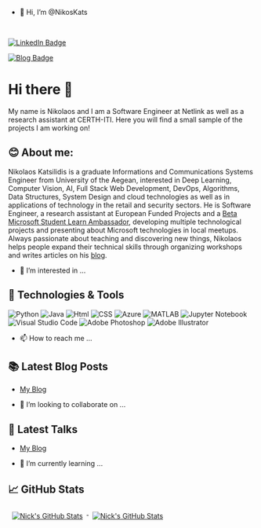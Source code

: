 - 👋 Hi, I’m @NikosKats

<!---
NikosKats/NikosKats is a ✨ special ✨ repository because its `README.md` (this file) appears on your GitHub profile.
You can click the Preview link to take a look at your changes.
--->
<p align="center">
  
</p>

<br>

[![LinkedIn Badge](https://img.shields.io/badge/LinkedIn-Profile-0077B5?style=flat&logo=linkedin&logoColor=white&color=0D76A8)](www.linkedin.com/in/nikolaos-katsilidis)

[![Blog Badge](https://img.shields.io/badge/Nikos%20Katsilidis-Blog-orange)](https://nikoskats.github.io/)

# Hi there 👋
My name is Nikolaos and I am a Software Engineer at Netlink as well as a research assistant at CERTH-ITI. Here you will find a small sample of the projects I am working on!



## 😊 About me:
Nikolaos Katsilidis is a graduate Informations and Communications Systems Engineer from University of the Aegean, interested in Deep Learning, Computer Vision, AI, Full Stack Web Development, DevOps, Algorithms, Data Structures, System Design and cloud technologies as well as in applications of technology in the retail and security sectors. He is Software Engineer, a research assistant at European Funded Projects and a [Beta Microsoft Student Learn Ambassador](https://studentambassadors.microsoft.com/en-US/profile/40727), developing multiple technological projects and presenting about Microsoft technologies in local meetups. Always passionate about teaching and discovering new things, Nikolaos helps people expand their technical skills through organizing workshops and writes articles on his [blog](https://nikoskats.github.io/).

- 👀 I’m interested in ...

## 🔧 Technologies & Tools
![Python](https://img.shields.io/badge/Code-Python-red?style=flat&logo=python&logoColor=white&color=red)
![Java](https://img.shields.io/badge/Code-Java-red?style=flat&logo=java&logoColor=white&color=red)
![Html](https://img.shields.io/badge/Code-HTML-red?style=flat&logo=html5&logoColor=white&color=red)
![CSS](https://img.shields.io/badge/Code-CSS-red?style=flat&logo=css3&logoColor=white&color=red)
![Azure](https://img.shields.io/badge/Cloud-Azure-red?style=flat&logo=microsoftazure&logoColor=white&color=red)
![MATLAB](https://img.shields.io/badge/Tools-MATLAB-red?style=flat&logo=matlab&logoColor=white&color=red)
![Jupyter Notebook](https://img.shields.io/badge/Tools-Jupyter%20Notebook-red?style=flat&logo=jupyter&logoColor=white&color=red)
![Visual Studio Code](https://img.shields.io/badge/Tools-Visual%20Studio%20Code-red?style=flat&logo=VisualStudioCode&logoColor=white&color=red)
![Adobe Photoshop](https://img.shields.io/badge/Tools-Adobe%20Photoshop-red?style=flat&logo=adobephotoshop&logoColor=white&color=red)
![Adobe Illustrator](https://img.shields.io/badge/Tools-Adobe%20Illustrator-red?style=flat&logo=adobeillustrator&logoColor=white&color=red)

- 📫 How to reach me ...

## 📚 Latest Blog Posts
<!-- BLOGPOSTS:START -->
- [My Blog](https://nikoskats.github.io/)

<!-- BLOGPOSTS:END -->

- 💞️ I’m looking to collaborate on ...

## 🎤 Latest Talks
<!-- TALKS:START -->
- [My Blog](https://nikoskats.github.io/)

<!-- TALKS:END -->

- 🌱 I’m currently learning ...
## 📈 GitHub Stats
<!-- GitHub Stats by github-readme-stats.vercel.app -->

<a href="https://github.com/NikosKats">
  <img align="top" style="margin:0.5rem" src="https://github-readme-stats.vercel.app/api/top-langs/?username=NikosKats&title_color=ffffff&text_color=c9cacc&icon_color=4AB197&bg_color=1A2B34&hide=html" alt="Nick's GitHub Stats" />
</a>

<a href="https://github.com/NikosKats">
  <img align="top" style="margin:0.5rem" src="https://github-readme-stats.vercel.app/api?username=NikosKats&show_icons=true&count_private=true&title_color=ffffff&text_color=c9cacc&icon_color=D8BFD8&bg_color=1A2B34" alt="Nick's GitHub Stats" />
</a>
